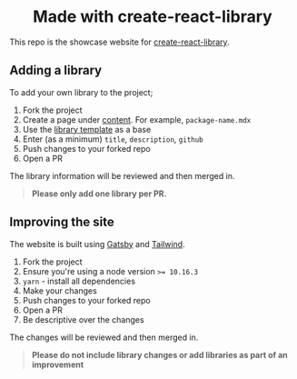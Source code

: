 <h1 align="center">
  Made with create-react-library
</h1>

This repo is the showcase website for [create-react-library](https://github.com/transitive-bullshit/create-react-library).

## Adding a library

To add your own library to the project;

1. Fork the project
3. Create a page under [content](/content/libraries). For example, `package-name.mdx`
2. Use the [library template](/template/library.mdx) as a base
3. Enter (as a minimum) `title`, `description`, `github`
4. Push changes to your forked repo
5. Open a PR

The library information will be reviewed and then merged in.

> **Please only add one library per PR.**

## Improving the site

The website is built using [Gatsby](http://gatsbyjs.org/) and [Tailwind](https://tailwindcss.com/).

1. Fork the project
2. Ensure you're using a node version `>= 10.16.3`
3. `yarn` - install all dependencies
4. Make your changes
5. Push changes to your forked repo
6. Open a PR
7. Be descriptive over the changes

The changes will be reviewed and then merged in.

> **Please do not include library changes or add libraries as part of an improvement**
